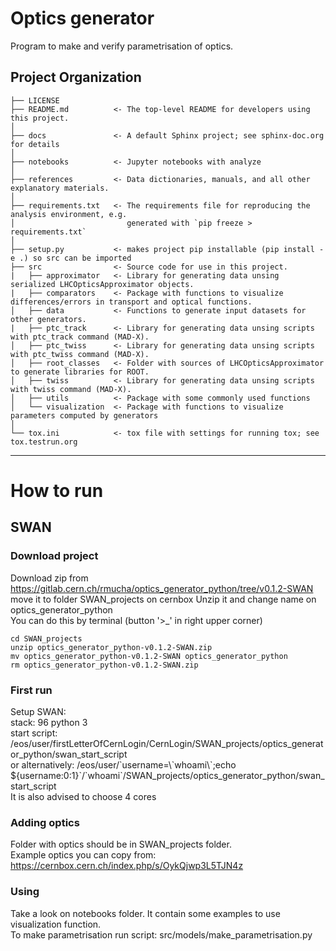 Optics generator
==============================

Program to make and verify parametrisation of optics.

Project Organization
------------

    ├── LICENSE
    ├── README.md          <- The top-level README for developers using this project.
    │
    ├── docs               <- A default Sphinx project; see sphinx-doc.org for details
    │
    ├── notebooks          <- Jupyter notebooks with analyze
    │
    ├── references         <- Data dictionaries, manuals, and all other explanatory materials.
    │
    ├── requirements.txt   <- The requirements file for reproducing the analysis environment, e.g.
    │                         generated with `pip freeze > requirements.txt`
    │
    ├── setup.py           <- makes project pip installable (pip install -e .) so src can be imported
    ├── src                <- Source code for use in this project.
    |   ├── approximator   <- Library for generating data unsing serialized LHCOpticsApproximator objects.
    |   ├── comparators    <- Package with functions to visualize differences/errors in transport and optical functions.
    │   ├── data           <- Functions to generate input datasets for other generators.
    |   ├── ptc_track      <- Library for generating data unsing scripts with ptc_track command (MAD-X).
    │   ├── ptc_twiss      <- Library for generating data unsing scripts with ptc_twiss command (MAD-X).
    │   ├── root_classes   <- Folder with sources of LHCOpticsApproximator to generate libraries for ROOT.
    │   ├── twiss          <- Library for generating data unsing scripts with twiss command (MAD-X).    
    │   ├── utils          <- Package with some commonly used functions
    │   └── visualization  <- Package with functions to visualize parameters computed by generators
    │
    └── tox.ini            <- tox file with settings for running tox; see tox.testrun.org
  
--------
# How to run
## SWAN
### Download project

Download zip from https://gitlab.cern.ch/rmucha/optics_generator_python/tree/v0.1.2-SWAN   
move it to folder SWAN_projects on cernbox
Unzip it and change name on optics_generator_python   
You can do this by terminal (button '>_' in right upper corner)
```
cd SWAN_projects
unzip optics_generator_python-v0.1.2-SWAN.zip
mv optics_generator_python-v0.1.2-SWAN optics_generator_python
rm optics_generator_python-v0.1.2-SWAN.zip
```

### First run
Setup SWAN:   
stack: 96 python 3   
start script: /eos/user/firstLetterOfCernLogin/CernLogin/SWAN_projects/optics_generator_python/swan_start_script    
or alternatively:
/eos/user/\`username=\\\`whoami\\\`;echo ${username:0:1}\`/\`whoami\`/SWAN_projects/optics_generator_python/swan_start_script  
It is also advised to choose 4 cores

### Adding optics

Folder with optics should be in SWAN_projects folder.   
Example optics you can copy from: https://cernbox.cern.ch/index.php/s/OykQjwp3L5TJN4z

### Using

Take a look on notebooks folder. It contain some examples to use visualization function.   
To make parametrisation run script: src/models/make_parametrisation.py
